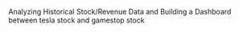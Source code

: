 Analyzing Historical Stock/Revenue Data and Building a Dashboard
between tesla stock and gamestop stock

